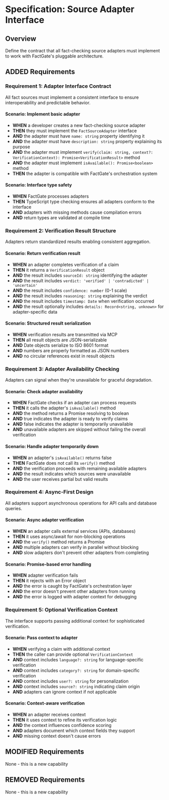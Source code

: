 # Specification: Source Adapter Interface

## Overview
Define the contract that all fact-checking source adapters must implement to work with FactGate's pluggable architecture.

## ADDED Requirements

### Requirement 1: Adapter Interface Contract
All fact sources must implement a consistent interface to ensure interoperability and predictable behavior.

#### Scenario: Implement basic adapter
- **WHEN** a developer creates a new fact-checking source adapter
- **THEN** they must implement the `FactSourceAdapter` interface
- **AND** the adapter must have `name: string` property identifying it
- **AND** the adapter must have `description: string` property explaining its purpose
- **AND** the adapter must implement `verify(claim: string, context?: VerificationContext): Promise<VerificationResult>` method
- **AND** the adapter must implement `isAvailable(): Promise<boolean>` method
- **THEN** the adapter is compatible with FactGate's orchestration system

#### Scenario: Interface type safety
- **WHEN** FactGate processes adapters
- **THEN** TypeScript type checking ensures all adapters conform to the interface
- **AND** adapters with missing methods cause compilation errors
- **AND** return types are validated at compile time

### Requirement 2: Verification Result Structure
Adapters return standardized results enabling consistent aggregation.

#### Scenario: Return verification result
- **WHEN** an adapter completes verification of a claim
- **THEN** it returns a `VerificationResult` object
- **AND** the result includes `sourceId: string` identifying the adapter
- **AND** the result includes `verdict: 'verified' | 'contradicted' | 'uncertain'`
- **AND** the result includes `confidence: number` (0-1 scale)
- **AND** the result includes `reasoning: string` explaining the verdict
- **AND** the result includes `timestamp: Date` when verification occurred
- **AND** the result optionally includes `details: Record<string, unknown>` for adapter-specific data

#### Scenario: Structured result serialization
- **WHEN** verification results are transmitted via MCP
- **THEN** all result objects are JSON-serializable
- **AND** Date objects serialize to ISO 8601 format
- **AND** numbers are properly formatted as JSON numbers
- **AND** no circular references exist in result objects

### Requirement 3: Adapter Availability Checking
Adapters can signal when they're unavailable for graceful degradation.

#### Scenario: Check adapter availability
- **WHEN** FactGate checks if an adapter can process requests
- **THEN** it calls the adapter's `isAvailable()` method
- **AND** the method returns a Promise resolving to boolean
- **AND** true indicates the adapter is ready to verify claims
- **AND** false indicates the adapter is temporarily unavailable
- **AND** unavailable adapters are skipped without failing the overall verification

#### Scenario: Handle adapter temporarily down
- **WHEN** an adapter's `isAvailable()` returns false
- **THEN** FactGate does not call its `verify()` method
- **AND** the verification proceeds with remaining available adapters
- **AND** the result indicates which sources were unavailable
- **AND** the user receives partial but valid results

### Requirement 4: Async-First Design
All adapters support asynchronous operations for API calls and database queries.

#### Scenario: Async adapter verification
- **WHEN** an adapter calls external services (APIs, databases)
- **THEN** it uses async/await for non-blocking operations
- **AND** the `verify()` method returns a Promise
- **AND** multiple adapters can verify in parallel without blocking
- **AND** slow adapters don't prevent other adapters from completing

#### Scenario: Promise-based error handling
- **WHEN** adapter verification fails
- **THEN** it rejects with an Error object
- **AND** the error is caught by FactGate's orchestration layer
- **AND** the error doesn't prevent other adapters from running
- **AND** the error is logged with adapter context for debugging

### Requirement 5: Optional Verification Context
The interface supports passing additional context for sophisticated verification.

#### Scenario: Pass context to adapter
- **WHEN** verifying a claim with additional context
- **THEN** the caller can provide optional `VerificationContext`
- **AND** context includes `language?: string` for language-specific verification
- **AND** context includes `category?: string` for domain-specific verification
- **AND** context includes `user?: string` for personalization
- **AND** context includes `source?: string` indicating claim origin
- **AND** adapters can ignore context if not applicable

#### Scenario: Context-aware verification
- **WHEN** an adapter receives context
- **THEN** it uses context to refine its verification logic
- **AND** the context influences confidence scoring
- **AND** adapters document which context fields they support
- **AND** missing context doesn't cause errors

## MODIFIED Requirements
None - this is a new capability

## REMOVED Requirements
None - this is a new capability